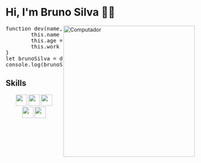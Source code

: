 # Hi, I'm Bruno Silva 👋😃

<img src="https://user-images.githubusercontent.com/102771408/171034419-2bb83d93-19c4-4e21-994c-b1c49a5add75.png" width="350px" align="right" alt="Computador">

<pre>
function dev(name, age, work) {
        this.name = name;
        this.age = age;
        this.work = work;
}
let brunoSilva = dev('Bruno Silva', 21, 'Front-End Developer');
console.log(brunoSilva);
</pre>

## Skills
<!-- ![HTML](https://img.shields.io/badge/HTML5-E34F26?style=for-the-badge&logo=html5&logoColor=white)&nbsp;
![CSS](https://img.shields.io/badge/CSS3-1572B6?style=for-the-badge&logo=css3&logoColor=white)&nbsp;
![JavaScript](https://img.shields.io/badge/JavaScript-F7DF1E?style=for-the-badge&logo=javascript&logoColor=black)&nbsp;
![TypeScript](https://img.shields.io/badge/TypeScript-007ACC?style=for-the-badge&logo=typescript&logoColor=white)&nbsp;
![React.js](https://img.shields.io/badge/React-20232A?style=for-the-badge&logo=react&logoColor=61DAFB)&nbsp; -->
<div/>
        <div align="center">
                <img height="30" src="https://img.shields.io/badge/HTML5-E34F26?style=for-the-badge&logo=html5&logoColor=white">
                <img height="30" src="https://img.shields.io/badge/CSS3-1572B6?style=for-the-badge&logo=css3&logoColor=white">
                <img height="30" src="https://img.shields.io/badge/Sass-CC6699?style=for-the-badge&logo=sass&logoColor=white">
        <div/>
        <div align="center">
                <img height="30" src="https://img.shields.io/badge/JavaScript-F7DF1E?style=for-the-badge&logo=javascript&logoColor=black">
                <img height="30" src="https://img.shields.io/badge/React-20232A?style=for-the-badge&logo=react&logoColor=61DAFB">
        <div/>
<div/>
